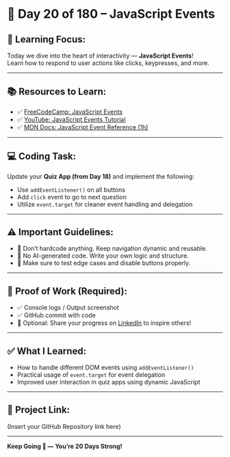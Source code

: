 # 📅 Day 20 of 180 – JavaScript Events

## 🧠 Learning Focus:
Today we dive into the heart of interactivity — **JavaScript Events**!  
Learn how to respond to user actions like clicks, keypresses, and more.

---

## 📚 Resources to Learn:

- ✅ [FreeCodeCamp: JavaScript Events](https://www.freecodecamp.org/news/dom-events-and-javascript-event-listeners/)
- ✅ [YouTube: JavaScript Events Tutorial](https://www.youtube.com/watch?v=_i-uLJAh79U&pp=ygUaSmF2YVNjcmlwdCBFdmVudHMgVHV0b3JpYWw%3D)
- ✅ [MDN Docs: JavaScript Event Reference (1h)](https://developer.mozilla.org/en-US/docs/Web/Events)

---

## 💻 Coding Task:
Update your **Quiz App (from Day 18)** and implement the following:

- Use `addEventListener()` on all buttons  
- Add `click` event to go to next question  
- Utilize `event.target` for cleaner event handling and delegation

---

## ⚠ Important Guidelines:

- 🔁 Don’t hardcode anything. Keep navigation dynamic and reusable.
- 🚫 No AI-generated code. Write your own logic and structure.
- 🎯 Make sure to test edge cases and disable buttons properly.

---

## 📸 Proof of Work (Required):

- ✅ Console logs / Output screenshot  
- ✅ GitHub commit with code  
- 🔗 Optional: Share your progress on [LinkedIn](https://linkedin.com) to inspire others!

---

## ✅ What I Learned:

- How to handle different DOM events using `addEventListener()`  
- Practical usage of `event.target` for event delegation  
- Improved user interaction in quiz apps using dynamic JavaScript

---

## 🔗 Project Link:
(Insert your GitHub Repository link here)

---

**Keep Going 🚀 — You’re 20 Days Strong!**
